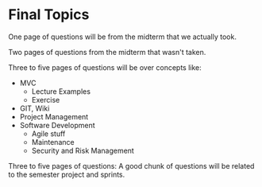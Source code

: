 # Final Topics

One page of questions will be from the midterm that we actually took.

Two pages of questions from the midterm that wasn't taken.


Three to five pages of questions will be over concepts like:
 - MVC
   - Lecture Examples
   - Exercise
 - GIT, Wiki
 - Project Management
 - Software Development
   - Agile stuff
   - Maintenance
   - Security and Risk Management

Three to five pages of questions:
A good chunk of questions will be related to the semester project and sprints.




